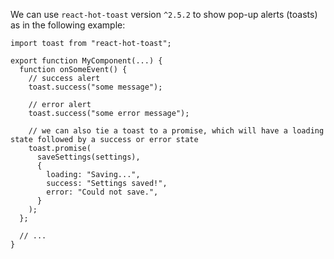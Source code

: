 We can use `react-hot-toast` version `^2.5.2` to show pop-up alerts (toasts) as in the following example:

```
import toast from "react-hot-toast";

export function MyComponent(...) {
  function onSomeEvent() {
    // success alert
    toast.success("some message");

    // error alert
    toast.success("some error message");

    // we can also tie a toast to a promise, which will have a loading state followed by a success or error state
    toast.promise(
      saveSettings(settings),
      {
        loading: "Saving...",
        success: "Settings saved!",
        error: "Could not save.",
      }
    );
  };

  // ...
}
```
